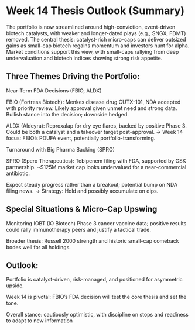# Week 14 Thesis Outlook (Summary)

The portfolio is now streamlined around high-conviction, event-driven biotech catalysts, with weaker and longer-dated plays (e.g., SNGX, FDMT) removed. The central thesis: catalyst-rich micro-caps can deliver outsized gains as small-cap biotech regains momentum and investors hunt for alpha. Market conditions support this view, with small-caps rallying from deep undervaluation and biotech indices showing strong risk appetite.

## Three Themes Driving the Portfolio:

Near-Term FDA Decisions (FBIO, ALDX)

FBIO (Fortress Biotech): Menkes disease drug CUTX-101, NDA accepted with priority review. Likely approval given unmet need and strong data. Bullish stance into the decision; downside hedged.

ALDX (Aldeyra): Reproxalap for dry eye flares, backed by positive Phase 3. Could be both a catalyst and a takeover target post-approval.
→ Week 14 focus: FBIO’s PDUFA event, potentially portfolio-transforming.

Turnaround with Big Pharma Backing (SPRO)

SPRO (Spero Therapeutics): Tebipenem filing with FDA, supported by GSK partnership. ~$125M market cap looks undervalued for a near-commercial antibiotic.

Expect steady progress rather than a breakout; potential bump on NDA filing news.
→ Strategy: Hold and possibly accumulate on dips.

## Special Situations & Micro-Cap Upswing

Monitoring IOBT (IO Biotech) Phase 3 cancer vaccine data; positive results could rally immunotherapy peers and justify a tactical trade.

Broader thesis: Russell 2000 strength and historic small-cap comeback bodes well for all holdings.

## Outlook:

Portfolio is catalyst-driven, risk-managed, and positioned for asymmetric upside.

Week 14 is pivotal: FBIO’s FDA decision will test the core thesis and set the tone.

Overall stance: cautiously optimistic, with discipline on stops and readiness to adapt to new information
